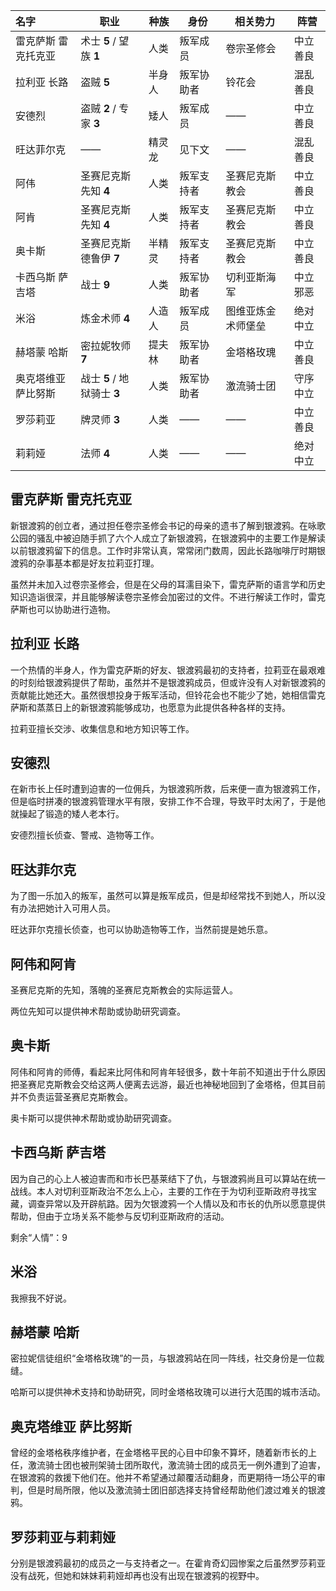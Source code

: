 | 名字                | 职业                        | 种族   | 身份       | 相关势力           | 阵营     |
| :------------------ | --------------------------- | ------ | ---------- | ------------------ | -------- |
| 雷克萨斯 雷克托克亚 | 术士 **5** / 望族 **1**     | 人类   | 叛军成员   | 卷宗圣修会         | 中立善良 |
| 拉利亚 长路         | 盗贼 **5**                  | 半身人 | 叛军协助者 | 铃花会             | 混乱善良 |
| 安德烈              | 盗贼 **2** / 专家 **3**     | 矮人   | 叛军成员   | ——                 | 中立善良 |
| 旺达菲尔克          | ——                          | 精灵龙 | 见下文     | ——                 | 混乱善良 |
| 阿伟                | 圣赛尼克斯先知 **4**        | 人类   | 叛军支持者 | 圣赛尼克斯教会     | 中立善良 |
| 阿肯                | 圣赛尼克斯先知 **4**        | 人类   | 叛军支持者 | 圣赛尼克斯教会     | 中立善良 |
| 奥卡斯              | 圣赛尼克斯德鲁伊 **7**      | 半精灵 | 叛军支持者 | 圣赛尼克斯教会     | 中立善良 |
| 卡西乌斯 萨吉塔     | 战士 **9**                  | 人类   | 叛军协助者 | 切利亚斯海军       | 中立邪恶 |
| 米浴                | 炼金术师 **4**              | 人造人 | 叛军成员   | 图维亚炼金术师堡垒 | 绝对中立 |
| 赫塔蒙 哈斯         | 密拉妮牧师 **7**            | 提夫林 | 叛军协助者 | 金塔格玫瑰         | 中立善良 |
| 奥克塔维亚 萨比努斯 | 战士 **5** / 地狱骑士 **3** | 人类   | 叛军协助者 | 激流骑士团         | 守序中立 |
| 罗莎莉亚            | 牌灵师 **3**                | 人类   | ——         | ——                 | 中立善良 |
| 莉莉娅              | 法师 **4**                  | 人类   | ——         | ——                 | 绝对中立 |

## 雷克萨斯 雷克托克亚

新银渡鸦的创立者，通过担任卷宗圣修会书记的母亲的遗书了解到银渡鸦。在咏歌公园的骚乱中被迫随手抓了六个人成立了新银渡鸦，在银渡鸦中的主要工作是解读以前银渡鸦留下的信息。工作时非常认真，常常闭门数周，因此长路咖啡厅时期银渡鸦的杂事基本都是好友拉莉亚打理。

虽然并未加入过卷宗圣修会，但是在父母的耳濡目染下，雷克萨斯的语言学和历史知识造诣很深，并且能够解读卷宗圣修会加密过的文件。不进行解读工作时，雷克萨斯也可以协助进行造物。



## 拉利亚 长路

一个热情的半身人，作为雷克萨斯的好友、银渡鸦最初的支持者，拉莉亚在最艰难的时刻给银渡鸦提供了帮助，虽然并不是银渡鸦成员，但或许没有人对新银渡鸦的贡献能比她还大。虽然很想投身于叛军活动，但铃花会也不能少了她，她相信雷克萨斯和蒸蒸日上的新银渡鸦能够成功，也愿意为此提供各种各样的支持。

拉莉亚擅长交涉、收集信息和地方知识等工作。



## 安德烈

在新市长上任时遭到迫害的一位佣兵，为银渡鸦所救，后来便一直为银渡鸦工作，但是临时拼凑的银渡鸦管理水平有限，安排工作不合理，导致平时太闲了，于是他就操起了锻造的矮人老本行。

安德烈擅长侦查、警戒、造物等工作。



## 旺达菲尔克

为了图一乐加入的叛军，虽然可以算是叛军成员，但是却经常找不到她人，所以没有办法把她计入可用人员。

旺达菲尔克擅长侦查，也可以协助造物等工作，当然前提是她乐意。



## 阿伟和阿肯

圣赛尼克斯的先知，落魄的圣赛尼克斯教会的实际运营人。

两位先知可以提供神术帮助或协助研究调查。



## 奥卡斯

阿伟和阿肯的师傅，看起来比阿伟和阿肯年轻很多，数十年前不知道出于什么原因把圣赛尼克斯教会交给这两人便离去远游，最近也神秘地回到了金塔格，但其目前并不负责运营圣赛尼克斯教会。

奥卡斯可以提供神术帮助或协助研究调查。



## 卡西乌斯 萨吉塔

因为自己的心上人被迫害而和市长巴基莱结下了仇，与银渡鸦尚且可以算站在统一战线。本人对切利亚斯政治不怎么上心，主要的工作在于为切利亚斯政府寻找宝藏，调查异常以及开辟航路。因为欠银渡鸦一个人情以及和市长的仇所以愿意提供帮助，但由于立场关系不能参与反切利亚斯政府的活动。

剩余“人情”：9



## 米浴

我擦我不好说。



## 赫塔蒙 哈斯

密拉妮信徒组织“金塔格玫瑰”的一员，与银渡鸦站在同一阵线，社交身份是一位裁缝。

哈斯可以提供神术支持和协助研究，同时金塔格玫瑰可以进行大范围的城市活动。



## 奥克塔维亚 萨比努斯

曾经的金塔格秩序维护者，在金塔格平民的心目中印象不算坏，随着新市长的上任，激流骑士团也被刑架骑士团所取代，激流骑士团的成员无一例外遭到了迫害，在银渡鸦的救援下他们在。他并不希望通过颠覆活动翻身，而更期待一场公平的审判，但是时局所限，他以及激流骑士团旧部选择支持曾经帮助他们渡过难关的银渡鸦。



## 罗莎莉亚与莉莉娅

分别是银渡鸦最初的成员之一与支持者之一。在霍肯奇幻园惨案之后虽然罗莎莉亚没有战死，但她和妹妹莉莉娅却再也没有出现在银渡鸦的视野中。

